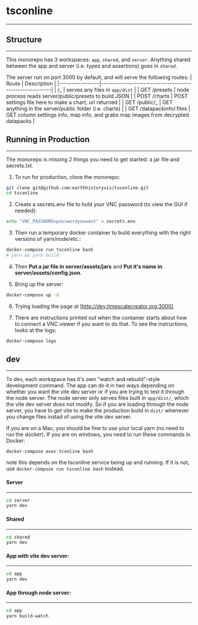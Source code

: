 # tsconline

---

## Structure

---

This monorepo has 3 workspaces: `app`, `shared`, and `server`. Anything shared between
the app and server (i.e. types and assertions) goes in `shared`.

The server run on port 3000 by default, and will serve the following routes:
| Route | Description |
|-----------------|---------------------------------------------------------|
| /_ | serves any files in `app/dist` |
| GET /presets | node process reads server/public/presets to build JSON |
| POST /charts | POST settings file here to make a chart, url returned |
| GET /public/_ | GET anything in the server/public folder (i.e. charts) |
| GET /datapackinfo/:files | GET column settings info, map info, and grabs map images from decrypted datapacks |

## Running in Production

---

The monorepo is missing 2 things you need to get started: a jar file and secrets.txt.

1. To run for production, clone the monorepo:

```bash
git clone git@github.com:earthhistoryviz/tsconline.git
cd tsconline
```

2. Create a secrets.env file to hold your VNC password (to view the GUI if needed):

```bash
echo "VNC_PASSWORD=passwordyouwant" > secrets.env
```

3. Then run a temporary docker container to build everything with the right versions of
   yarn/node/etc.:

```bash
docker-compose run tsconline bash
# yarn && yarn build
```

4. Then **Put a jar file in server/assets/jars** and **Put it's name in server/assets/config.json**.

5. Bring up the server:

```bash
docker-compose up -d
```

6. Trying loading the page at [http://dev.timescalecreator.org:3000]

7. There are instructions printed out when the container starts about how to connect a
   VNC viewer if you want to do that. To see the instructions, looks at the logs:

```bash
docker-compose logs
```

## dev

---

To dev, each workspace has it's own "watch and rebuild"-style development command.
The app can do it in two ways depending on whether you want the vite dev server
or if you are trying to test it through the node server. The node server only
serves files built in `app/dist/`, which the vite dev server does not modify.
So if you are loading through the node server, you have to get vite to make
the production build in `dist/` whenever you change files instad of using
the vite dev server.

If you are on a Mac, you should be fine to use your local yarn (no need to run
the docker). If you are on windows, you need to run these commands in Docker:

```bash
docker-compose exec tconline bash
```

note this depends on the tsconline service being up and running. If it is not,
use `docker-compose run tsconline bash` instead.

#### Server

---

```bash
cd server
yarn dev
```

#### Shared

---

```bash
cd shared
yarn dev
```

#### App with vite dev server:

---

```bash
cd app
yarn dev
```

#### App through node server:

---

```bash
cd app
yarn build-watch
```
